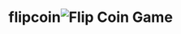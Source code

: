# flipcoin![Flip Coin Game](https://github.com/user-attachments/assets/58e2bfa9-1ce9-44ad-99f9-9a7e2c18fd52)
